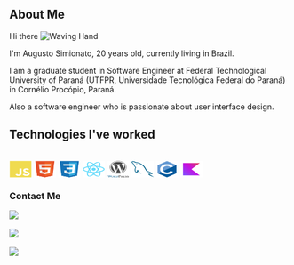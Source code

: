 ## About Me

Hi there <img src="https://raw.githubusercontent.com/Tarikul-Islam-Anik/Animated-Fluent-Emojis/master/Emojis/Hand%20gestures/Waving%20Hand.png" alt="Waving Hand" width="25" height="25" />

I'm Augusto Simionato, 20 years old, currently living in Brazil.

I am a graduate student in Software Engineer at Federal Technological University of Paraná (UTFPR, Universidade Tecnológica Federal do Paraná) in Cornélio Procópio, Paraná.

Also a software engineer who is passionate about user interface design.

## Technologies I've worked

<div style="display: inline_block"><br>
  <img align="center" alt="Guto-Js" height="30" width="40" src="https://raw.githubusercontent.com/devicons/devicon/master/icons/javascript/javascript-plain.svg">
  <img align="center" alt="Guto-HTML" height="30" width="40" src="https://raw.githubusercontent.com/devicons/devicon/master/icons/html5/html5-original.svg">
  <img align="center" alt="Guto-CSS" height="30" width="40" src="https://raw.githubusercontent.com/devicons/devicon/master/icons/css3/css3-original.svg">
  <img align="center" alt="Guto-React" height="30" width="40" src="https://raw.githubusercontent.com/devicons/devicon/master/icons/react/react-original.svg">
  <img align="center" alt="Guto-Wordpress" height="30" width="40" src="https://raw.githubusercontent.com/devicons/devicon/master/icons/wordpress/wordpress-original.svg">
  <img align="center" alt="Guto-MySQL" height="30" width="40" src="https://raw.githubusercontent.com/devicons/devicon/master/icons/mysql/mysql-original.svg">
  <img align="center" alt="Guto-C" height="30" width="40" src="https://raw.githubusercontent.com/devicons/devicon/master/icons/c/c-original.svg">
  <img align="center" alt="Guto-Kotlin" height="30" width="40" src="https://raw.githubusercontent.com/devicons/devicon/master/icons/kotlin/kotlin-original.svg">
</div>
  
### Contact Me
 
<div> 
  <!--<a href="https://instagram.com/gutobaroni" target="_blank"><img src="https://img.shields.io/badge/-Instagram-%23E4405F?style=for-the-badge&logo=instagram&logoColor=white" target="_blank"></a>-->
  <!--<a href = "mailto:guto.baroni@gmail.com"><img src="https://img.shields.io/badge/-Gmail-%23333?style=for-the-badge&logo=gmail&logoColor=white" target="_blank"></a>-->
  <a href="https://www.linkedin.com/in/augusto-baroni-simionato-63ba8721b/" target="_blank"><img src="https://img.shields.io/badge/-LinkedIn-%230077B5?style=for-the-badge&logo=linkedin&logoColor=white" target="_blank"></a>
  
  <a href="https://linktr.ee/augustobsimionato" target="_blank"><img src="https://img.shields.io/badge/-Linktree-%230077B5?style=for-the-badge&logo=linktree&logoColor=green" target="_blank"></a>
</div>

 <!--![Visitor Count](https://profile-counter.glitch.me/{AugustoBSimionato}/count.svg)-->
 ![](https://komarev.com/ghpvc/?username=AugustoBSimionato)
